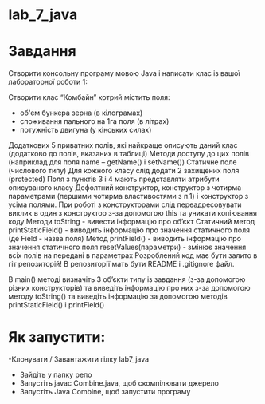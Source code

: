 # lab_7_java

# Завдання
Створити консольну програму мовою Java і написати клас із вашої лабораторної роботи 1:


Створити клас  “Комбайн” котрий містить поля:
- об'єм бункера зерна (в кілограмах)
- споживання пального на 1га поля (в літрах)
- потужність двигуна (у кінських силах)



Додаткових 5 приватних полів, які найкраще описують даний клас (додатково до полів, вказаних в таблиці)
Методи доступу до цих полів (наприклад для поля name – getName() і setName())
Статичне поле (числового типу)
Для кожного класу слід додати 2 захищених поля (protected)
Поля з пунктів 3 і 4 мають представляти атрибути описуваного класу
Дефолтний конструктор, конструктор з чотирма параметрами (першими чотирма властивостями з п.1) і конструктор з усіма полями. При роботі з конструкторами слід переадресовувати виклик в один з конструктор з-за допомогою this та уникати копіювання коду
Методи
toString - вивести інформацію про об’єкт
Статичний метод printStaticField() - виводить інформацію про значення статичного поля (де Field - назва поля)
Метод printField()  - виводить інформацію про значення статичного поля
resetValues(параметри) - змінює значення всіх полів на передані в параметрах
Розроблений код має бути залито в гіт репозиторій! В репозиторії мать бути README і .gitignore файл. 

В main() методі визначіть 3 об’єкти типу із завдання (з-за допомогою різних конструкторів) та виведіть інформацію про них з-за допомогою методу toString() та виведіть інформацію за допомогою методів printStaticField() і printField() 
 
# Як запустити:
  -Клонувати / Завантажити гілку lab7_java
  - Зайдіть у папку репо
  - Запустіть javac Combine.java, щоб скомпілювати джерело
  - Запустіть Java Combine, щоб запустити програму
